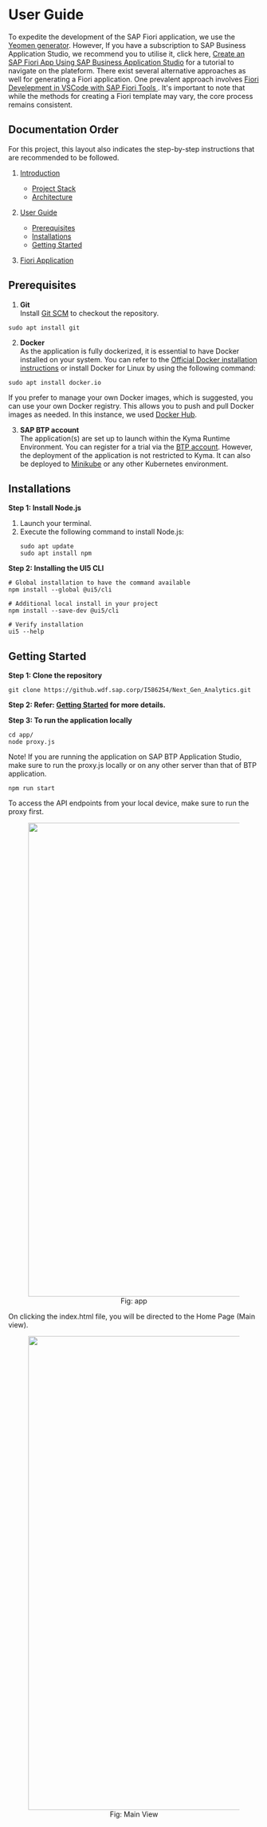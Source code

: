 # User Guide

To expedite the development of the SAP Fiori application, we use the [Yeomen generator](https://github.com/mobui/generator-fiori). However, If you have a subscription to SAP Business Application Studio, we recommend you to utilise it, click here, [Create an SAP Fiori App Using SAP Business Application Studio](https://developers.sap.com/tutorials/appstudio-fioriapps-create.html) for a tutorial to navigate on the plateform. There exist several alternative approaches as well for generating a Fiori application. One prevalent approach involves [Fiori Develepment in VSCode with SAP Fiori Tools ](https://blogs.sap.com/2022/10/31/fiori-development-with-vscode-and-nodejs/). 
It's important to note that while the methods for creating a Fiori template may vary, the core process remains consistent. 

## Documentation Order

For this project, this layout also indicates the step-by-step instructions that are recommended to be followed. 

1. [Introduction](introduction.md)
    - [Project Stack](introduction.md#project-stack)
    - [Architecture](introduction.md#architecture)
2. [User Guide](userGuide.md)
    - [Prerequisites](userGuide.md#prerequisites)
    - [Installations](userGuide.md#installations)
    - [Getting Started](userGuide.md#getting-started)	

    <!-- - Use Cases:
        - [REST-API](rest_api/useCaseAPI.md)
        - [Fiori-APP](fiori_app/useCaseApp.md) 
    [REST API](kymaDeployment.md#rest-api) -->

3. [Fiori Application](fiori_app/fioriApp.md)

## Prerequisites

1. **Git**   
Install [Git SCM](https://git-scm.com/) to checkout the repository.
```
sudo apt install git
```
2. **Docker**  
 As the application is fully dockerized, it is essential to have Docker installed on your system. You can refer to the [Official Docker installation instructions](https://docs.docker.com/get-docker/) or install Docker for Linux by using the following command:
```shell
sudo apt install docker.io
```
If you prefer to manage your own Docker images, which is suggested, you can use your own Docker registry. This allows you to push and pull Docker images as needed. In this instance, we used [Docker Hub](https://hub.docker.com/).

3. **SAP BTP account**   
The application(s) are set up to launch within the Kyma Runtime Environment. You can register for a trial via the [BTP account](https://account.hana.ondemand.com/). However, the deployment of the application is not restricted to Kyma. It can also be deployed to [Minikube](https://minikube.sigs.k8s.io/docs/start/) or any other Kubernetes environment.


## Installations

**Step 1: Install Node.js**  
1. Launch your terminal.  
2. Execute the following command to install Node.js:
   ```
   sudo apt update
   sudo apt install npm
   ``` 

**Step 2: Installing the UI5 CLI**  
```
# Global installation to have the command available
npm install --global @ui5/cli

# Additional local install in your project
npm install --save-dev @ui5/cli

# Verify installation
ui5 --help
```



## Getting Started

**Step 1:  Clone the repository**  

```shell
git clone https://github.wdf.sap.corp/I586254/Next_Gen_Analytics.git
```

**Step 2: Refer: [Getting Started](https://sap.github.io/ui5-tooling/stable/pages/GettingStarted/) for more details.**

**Step 3: To run the application locally**
```
cd app/
node proxy.js
```
Note!
If you are running the application on SAP BTP Application Studio, make sure to run the proxy.js locally or on any other server than that of BTP application.

```
npm run start
```

To access the API endpoints from your local device, make sure to run the proxy first.

<div style="text-align:center;">
    <figure>
        <img src="../Images/ui5Serve.png" alt="" width="950px">
        <figcaption>Fig: app</figcaption>
    </figure>
</div>

On clicking the index.html file, you will be directed to the Home Page (Main view).

<div style="text-align:center;">
    <figure>
        <img src="../Images/homePage.png" alt="" width="950px">
        <figcaption>Fig: Main View</figcaption>
    </figure>
</div>

